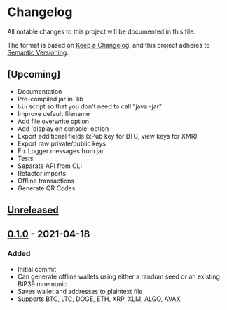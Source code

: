 # Changelog
All notable changes to this project will be documented in this file.

The format is based on [Keep a Changelog](https://keepachangelog.com/en/1.0.0/),
and this project adheres to [Semantic Versioning](https://semver.org/spec/v2.0.0.html).

## [Upcoming]
- Documentation
- Pre-compiled jar in `lib
- `bin` script so that you don't need to call "java -jar"`
- Improve default filename
- Add file overwrite option
- Add 'display on console' option
- Export additional fields (xPub key for BTC, view keys for XMR)
- Export raw private/public keys
- Fix Logger messages from jar
- Tests
- Separate API from CLI
- Refactor imports
- Offline transactions
- Generate QR Codes

## [Unreleased]

## [0.1.0] - 2021-04-18
### Added
- Initial commit
- Can generate offline wallets using either a random seed or an existing BIP39 mnemonic
- Saves wallet and addresses to plaintext file
- Supports BTC, LTC, DOGE, ETH, XRP, XLM, ALGO, AVAX

[Unreleased]: https://github.com/ashelkovnykov/offline-wallet-generator/compare/v0.1.0...HEAD
[0.1.0]: https://github.com/ashelkovnykov/offline-wallet-generator/releases/tag/v0.1.0
